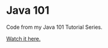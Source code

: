 Java 101
=======

Code from my Java 101 Tutorial Series.

[Watch it here.](https://www.youtube.com/playlist?list=PLAF3anQEEkzQPQv3FAhIuSWrepTayQJpL)